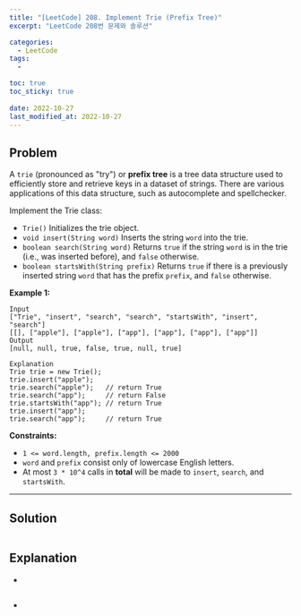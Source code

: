 ```yaml
---
title: "[LeetCode] 208. Implement Trie (Prefix Tree)"
excerpt: "LeetCode 208번 문제와 솔루션"

categories:
  - LeetCode
tags:
  - 

toc: true
toc_sticky: true
 
date: 2022-10-27
last_modified_at: 2022-10-27
---
```

## **Problem**
A `trie` (pronounced as "try") or **prefix tree** is a tree data structure used to efficiently store and retrieve keys in a dataset of strings. There are various applications of this data structure, such as autocomplete and spellchecker.

Implement the Trie class:

- `Trie()` Initializes the trie object.
- `void insert(String word)` Inserts the string `word` into the trie.
- `boolean search(String word)` Returns `true` if the string `word` is in the trie (i.e., was inserted before), and `false` otherwise.
- `boolean startsWith(String prefix)` Returns `true` if there is a previously inserted string `word` that has the prefix `prefix`, and `false` otherwise.

**Example 1:**
```
Input
["Trie", "insert", "search", "search", "startsWith", "insert", "search"]
[[], ["apple"], ["apple"], ["app"], ["app"], ["app"], ["app"]]
Output
[null, null, true, false, true, null, true]

Explanation
Trie trie = new Trie();
trie.insert("apple");
trie.search("apple");   // return True
trie.search("app");     // return False
trie.startsWith("app"); // return True
trie.insert("app");
trie.search("app");     // return True
```
**Constraints:**
- `1 <= word.length, prefix.length <= 2000`
- `word` and `prefix` consist only of lowercase English letters.
- At most `3 * 10^4` calls in **total** will be made to `insert`, `search`, and `startsWith`.

---
## **Solution**
```java

```
## **Explanation**
- 
```java

```
- 
```java

```